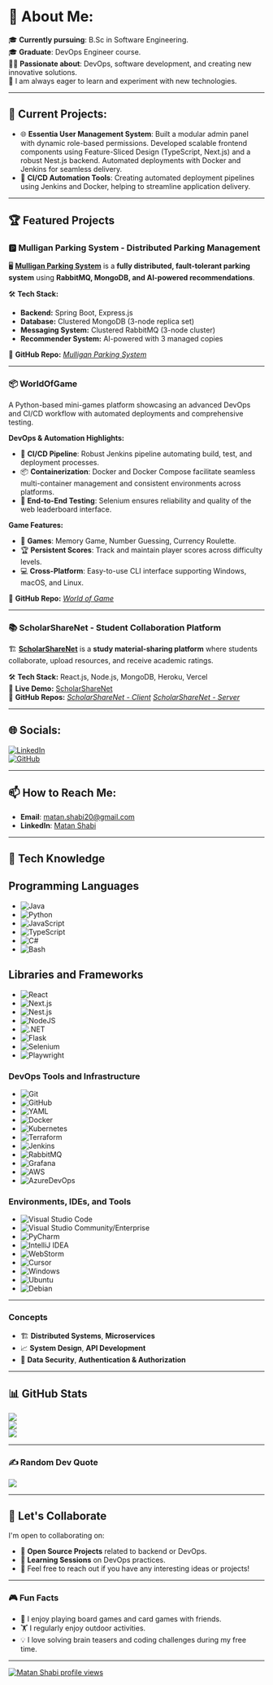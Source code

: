 # 💫 About Me:

🎓 **Currently pursuing**: B.Sc in Software Engineering. <br>
🎓 **Graduate**: DevOps Engineer course.<br>
👨‍💻 **Passionate about**: DevOps, software development, and creating new innovative solutions. <br>
🌱 I am always eager to learn and experiment with new technologies.<br>

---

## 🚧 Current Projects:
- 🌐 **Essentia User Management System**: Built a modular admin panel with dynamic role-based permissions. Developed scalable frontend components using Feature-Sliced Design (TypeScript, Next.js) and a robust Nest.js backend. Automated deployments with Docker and Jenkins for seamless delivery.
- 🔧 **CI/CD Automation Tools**: Creating automated deployment pipelines using Jenkins and Docker, helping to streamline application delivery.

---


## 🏆 Featured Projects

### 🅿️ Mulligan Parking System - Distributed Parking Management  
🖥️ **[Mulligan Parking System]()** is a **fully distributed, fault-tolerant parking system** using **RabbitMQ, MongoDB, and AI-powered recommendations**.

🛠 **Tech Stack:**  
- **Backend:** Spring Boot, Express.js  
- **Database:** Clustered MongoDB (3-node replica set)  
- **Messaging System:** Clustered RabbitMQ (3-node cluster)  
- **Recommender System:** AI-powered with 3 managed copies  

🔧 **GitHub Repo:** _[Mulligan Parking System]()_  

---
### 📦 **WorldOfGame**

A Python-based mini-games platform showcasing an advanced DevOps and CI/CD workflow with automated deployments and comprehensive testing.

**DevOps & Automation Highlights:**
- 🚀 **CI/CD Pipeline**: Robust Jenkins pipeline automating build, test, and deployment processes.
- 📦 **Containerization**: Docker and Docker Compose facilitate seamless multi-container management and consistent environments across platforms.
- 🧪 **End-to-End Testing**: Selenium ensures reliability and quality of the web leaderboard interface.

**Game Features:**
- 🎲 **Games**: Memory Game, Number Guessing, Currency Roulette.
- 🏆 **Persistent Scores**: Track and maintain player scores across difficulty levels.
- 💻 **Cross-Platform**: Easy-to-use CLI interface supporting Windows, macOS, and Linux.

🔧 **GitHub Repo:** _[World of Game](https://github.com/Matan-Shabi/WorldOfGame)_  

---
### 📚 ScholarShareNet - Student Collaboration Platform  
🏗️ **[ScholarShareNet](https://scholarsharenet.vercel.app/)** is a **study material-sharing platform** where students collaborate, upload resources, and receive academic ratings.

🛠 **Tech Stack:** React.js, Node.js, MongoDB, Heroku, Vercel  
🔗 **Live Demo:** [ScholarShareNet](https://scholarsharenet.vercel.app/)  
🔧 **GitHub Repos:** 
_[ScholarShareNet - Client](https://github.com/JamalM02/SuperIdea-client)_
_[ScholarShareNet - Server](https://github.com/JamalM02/SuperIdea-server)_


---
## 🌐 Socials:

[![LinkedIn](https://img.shields.io/badge/LinkedIn-%230077B5.svg?logo=linkedin&logoColor=white)](https://www.linkedin.com/in/matan-shabi/)  
[![GitHub](https://img.shields.io/badge/GitHub-%23121011.svg?logo=github&logoColor=white)](https://github.com/Matan-Shabi)  

---

## 📫 How to Reach Me:

- **Email**: matan.shabi20@gmail.com
- **LinkedIn**: [Matan Shabi](https://www.linkedin.com/in/matan-shabi/)

---

## 🚀 Tech Knowledge

## Programming Languages

- ![Java](https://img.shields.io/badge/java-%23ED8B00.svg?style=plastic&logo=openjdk&logoColor=white)
- ![Python](https://img.shields.io/badge/python-3670A0?style=plastic&logo=python&logoColor=white)
- ![JavaScript](https://img.shields.io/badge/javascript-%23323330.svg?style=plastic&logo=javascript&logoColor=white)
- ![TypeScript](https://img.shields.io/badge/typescript-%23007ACC.svg?style=plastic&logo=typescript&logoColor=white)
- ![C#](https://img.shields.io/badge/c%23-%23239120.svg?style=plastic&logo=csharp&logoColor=white)
- ![Bash](https://img.shields.io/badge/-Bash-333333?style=plastic&logo=gnu-bash&logoColor=white)

## Libraries and Frameworks

- ![React](https://img.shields.io/badge/react-%2320232a.svg?style=plastic&logo=react&logoColor=white)
- ![Next.js](https://img.shields.io/badge/next.js-%23000000.svg?style=plastic&logo=nextdotjs&logoColor=white)
- ![Nest.js](https://img.shields.io/badge/nest.js-%23E0234E.svg?style=plastic&logo=nestjs&logoColor=white)
- ![NodeJS](https://img.shields.io/badge/node.js-6DA55F?style=plastic&logo=node.js&logoColor=white)
- ![.NET](https://img.shields.io/badge/.NET-5C2D91?style=plastic&logo=.net&logoColor=white)
- ![Flask](https://img.shields.io/badge/flask-%23000.svg?style=plastic&logo=flask&logoColor=white)
- ![Selenium](https://img.shields.io/badge/selenium-%2343B02A.svg?style=plastic&logo=selenium&logoColor=white)
- ![Playwright](https://img.shields.io/badge/playwright-%230077B5.svg?style=plastic&logo=playwright&logoColor=white)
  

### DevOps Tools and Infrastructure

- ![Git](https://img.shields.io/badge/git-%23F05033.svg?style=plastic&logo=git&logoColor=white)
- ![GitHub](https://img.shields.io/badge/github-%23121011.svg?style=plastic&logo=github&logoColor=white)
- ![YAML](https://img.shields.io/badge/yaml-%23ffffff.svg?style=plastic&logo=yaml&logoColor=white)
- ![Docker](https://img.shields.io/badge/docker-%230db7ed.svg?style=plastic&logo=docker&logoColor=white)
- ![Kubernetes](https://img.shields.io/badge/kubernetes-%23326ce5.svg?style=plastic&logo=kubernetes&logoColor=white)
- ![Terraform](https://img.shields.io/badge/terraform-%235835CC.svg?style=plastic&logo=terraform&logoColor=white)
- ![Jenkins](https://img.shields.io/badge/jenkins-%232C5263.svg?style=plastic&logo=jenkins&logoColor=white)
- ![RabbitMQ](https://img.shields.io/badge/rabbitmq-%23FF6600.svg?style=plastic&logo=rabbitmq&logoColor=white)
- ![Grafana](https://img.shields.io/badge/grafana-%23F46800.svg?style=plastic&logo=grafana&logoColor=white)
- ![AWS](https://img.shields.io/badge/-AWS-333333?style=plastic&logo=amazon-aws&logoColor=white)
- ![AzureDevOps](https://img.shields.io/badge/-Azure%20DevOps-333333?style=plastic&logo=azuredevops)
 


### Environments, IDEs, and Tools

- ![Visual Studio Code](https://img.shields.io/badge/Visual%20Studio%20Code-%23007ACC.svg?style=plastic&logo=visual-studio-code&logoColor=white)
- ![Visual Studio Community/Enterprise](https://img.shields.io/badge/Visual%20Studio-%237e10cc.svg?style=plastic&logo=visual-studio&logoColor=white)  
- ![PyCharm](https://img.shields.io/badge/pycharm-%23000000.svg?style=plastic&logo=pycharm&logoColor=white)
- ![IntelliJ IDEA](https://img.shields.io/badge/intellij%20idea-%23000000.svg?style=plastic&logo=intellij-idea&logoColor=white)
- ![WebStorm](https://img.shields.io/badge/webstorm-%23000000.svg?style=plastic&logo=webstorm&logoColor=white)  
- ![Cursor](https://img.shields.io/badge/cursor-%23000000.svg?style=plastic&logo=cursor&logoColor=white) 
- ![Windows](https://img.shields.io/badge/Windows%2011-%230078D6.svg?style=plastic&logo=windows&logoColor=white)
- ![Ubuntu](https://img.shields.io/badge/Ubuntu-%23E95420.svg?style=plastic&logo=ubuntu&logoColor=white)
- ![Debian](https://img.shields.io/badge/Debian-%23A81D33.svg?style=plastic&logo=debian&logoColor=white)   

---
### **Concepts**
- 🏗️ **Distributed Systems**, **Microservices**  
- 📈 **System Design**, **API Development**  
- 🔐 **Data Security**, **Authentication & Authorization**  
---

## 📊 GitHub Stats

![](https://github-readme-stats.vercel.app/api?username=Matan-Shabi&theme=react&hide_border=true&include_all_commits=true&count_private=true)<br/>
![](https://github-readme-streak-stats.herokuapp.com/?user=Matan-Shabi&theme=react&hide_border=true)<br/>
![](https://github-readme-stats.vercel.app/api/top-langs/?username=Matan-Shabi&theme=react&hide_border=true&include_all_commits=true&count_private=true&layout=compact)

---

### ✍️ Random Dev Quote
![](https://quotes-github-readme.vercel.app/api?type=vertical&theme=tokyonight)

---

## 🤝 Let's Collaborate
I'm open to collaborating on:
- 🚀 **Open Source Projects** related to backend or DevOps.
- 🌱 **Learning Sessions** on DevOps practices.
- 💬 Feel free to reach out if you have any interesting ideas or projects!

---

### 🎮 Fun Facts
- 🎲 I enjoy playing board games and card games with friends.
- 🏋️ I regularly enjoy outdoor activities.
- 💡 I love solving brain teasers and coding challenges during my free time.

---


[![Matan Shabi profile views](https://u8views.com/api/v1/github/profiles/84010611/views/day-week-month-total-count.svg)](https://u8views.com/github/Matan-Shabi)



